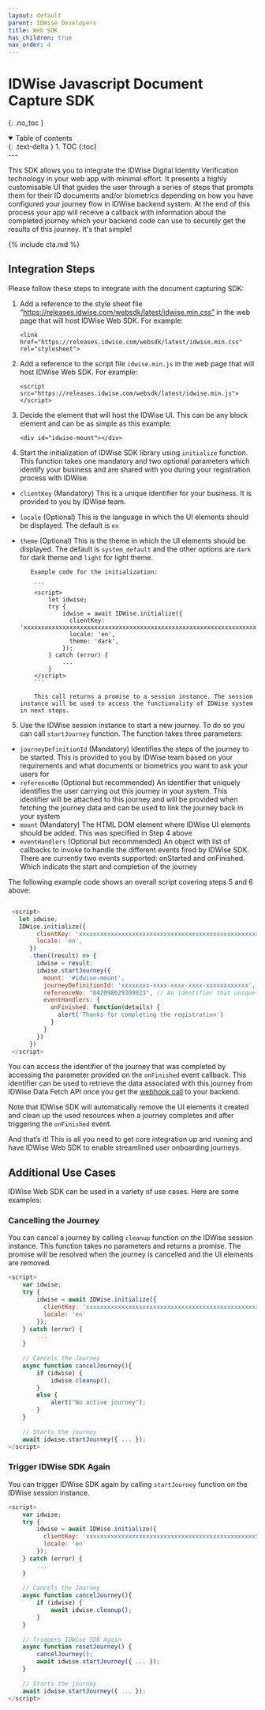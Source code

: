 ```yaml
---
layout: default
parent: IDWise Developers
title: Web SDK
has_children: true
nav_order: 4
---
```


# IDWise Javascript Document Capture SDK
{: .no_toc }

<details open markdown="block">
  <summary>
    Table of contents
  </summary>
  {: .text-delta }
1. TOC
{:toc}
</details>
---

This SDK allows you to integrate the IDWise Digital Identity Verification technology in your web app with minimal
effort.
It presents a highly customisable UI that guides the user through a series of steps that prompts them for their ID
documents and/or biometrics depending on how you have configured your journey flow in IDWise backend system. At the end
of this process your app will receive a callback with information about the completed journey which your backend code
can use to securely get the results of this journey. It's that simple!

{% include cta.md %}

## Integration Steps

Please follow these steps to integrate with the document capturing SDK:

1. Add a reference to the style sheet file “https://releases.idwise.com/websdk/latest/idwise.min.css” in the web page
   that will host IDWise Web SDK. For example:

    ```
    <link href="https://releases.idwise.com/websdk/latest/idwise.min.css" rel="stylesheet">
    ```

2. Add a reference to the script file `idwise.min.js` in the web page that will host IDWise Web SDK. For example:

    ```
    <script src="https://releases.idwise.com/websdk/latest/idwise.min.js"></script>
    ```

3. Decide the element that will host the IDWise UI. This can be any block element and can be as simple as this
   example:

    ```
    <div id="idwise-mount"></div>
    ```

4. Start the initialization of IDWise SDK library using `initialize` function. This function takes one mandatory and two optional parameters which identify your business and are shared with you during your registration process with IDWise.

* `clientKey` (Mandatory) This is a unique identifier for your business. It is provided to you by IDWise team.
* `locale` (Optional) This is the language in which the UI elements should be displayed. The default is `en`
* `theme` (Optional) This is the theme in which the UI elements should be displayed. The default is `system_default` and the other options are `dark` for dark theme and `light` for light theme.
      
         Example code for the initialization:
    
          ```
          <script>
              let idwise;
              try {
                  idwise = await IDWise.initialize({
                    clientKey: 'xxxxxxxxxxxxxxxxxxxxxxxxxxxxxxxxxxxxxxxxxxxxxxxxxxxxxxxxxxxxxxxxxxxxxxxxxxxxx=',
                    locale: 'en',
                    theme: 'dark',
                  });
              } catch (error) {
                  ...
              }
          </script>
          ```

          This call returns a promise to a session instance. The session instance will be used to access the functionality of IDWise system in next steps.

5. Use the IDWise session instance to start a new journey. To do so you can call `startJourney` function. The function
   takes three parameters:

* `journeyDefinitionId` (Mandatory) Identifies the steps of the journey to be started. This is provided to you by
  IDWise team based on your requirements and what documents or biometrics you want to ask your users for
* `referenceNo` (Optional but recommended) An identifier that uniquely identifies the user carrying out this journey in
  your system. This identifier will be attached to this journey and will be provided when fetching the journey data
  and can be used to link the journey back in your system
* `mount` (Mandatory) The HTML DOM element where IDWise UI elements should be added. This was specified in Step 4
  above
* `eventHandlers` (Optional but recommended) An object with list of callbacks to invoke to handle the
  different events fired by IDWise SDK. There are currently two events supported: onStarted and onFinished. Which
  indicate the start and completion of the journey

The following example code shows an overall script covering steps 5 and 6 above:
```javascript

 <script>
   let idwise;   
   IDWise.initialize({
        clientKey: 'xxxxxxxxxxxxxxxxxxxxxxxxxxxxxxxxxxxxxxxxxxxxxxxxxxxxxxxxxxxxxxxxxxxxxxxxxxxxx=',
        locale: 'en',
      })
      .then((result) => {
        idwise = result;
        idwise.startJourney({
          mount: '#idwise-mount',
          journeyDefinitionId: 'xxxxxxxx-xxxx-xxxx-xxxx-xxxxxxxxxxxx', // journey definition id
          referenceNo: "842098029309823", // An identifier that uniquely idenfies the user carrying out this journey
          eventHandlers: {
            onFinished: function(details) {
              alert('Thanks for completing the registration')
            }
          }
        })
      })
 </script>
```

You can access the identifier of the journey that was completed by accessing the parameter provided on the `onFinished`
event callback. This identifier can be used to retrieve the data associated with this journey from IDWise Data Fetch API
once you get the [webhook call](https://idwi.se/webhooks) to your backend.

Note that IDWise SDK will automatically remove the UI elements it created and clean up the used resources when a journey
completes and after triggering the `onFinished` event.

And that’s it! This is all you need to get core integration up and running and have IDWise Web SDK to enable streamlined
user onboarding journeys.

## Additional Use Cases

IDWise Web SDK can be used in a variety of use cases. Here are some examples:

### Cancelling the Journey

You can cancel a journey by calling `cleanup` function on the IDWise session instance. This function takes no
parameters and returns a promise. The promise will be resolved when the journey is cancelled and the UI elements are
removed.

```javascript
<script>
    var idwise;
    try {
        idwise = await IDWise.initialize({
          clientKey: 'xxxxxxxxxxxxxxxxxxxxxxxxxxxxxxxxxxxxxxxxxxxxxxxxxxxxxxxxxxxxxxxxxxxxxxxxxxxxx=',
          locale: 'en'
        });
    } catch (error) {
        ...
    }
    
    // Cancels the Journey
    async function cancelJourney(){
        if (idwise) {
            idwise.cleanup();
        }
        else {
            alert("No active journey");
        }
    }
    
    // Starts the journey
    await idwise.startJourney({ ... });
</script>
```

### Trigger IDWise SDK Again

You can trigger IDWise SDK again by calling `startJourney` function on the IDWise session instance.

```javascript
<script>
    var idwise;
    try {
        idwise = await IDWise.initialize({
          clientKey: 'xxxxxxxxxxxxxxxxxxxxxxxxxxxxxxxxxxxxxxxxxxxxxxxxxxxxxxxxxxxxxxxxxxxxxxxxxxxxx=',
          locale: 'en'
        });
    } catch (error) {
        ...
    }
    
    // Cancels the Journey
    async function cancelJourney(){
        if (idwise) {
            await idwise.cleanup();
        }
    }
    
    // Triggers IDWise SDK Again
    async function resetJourney() {
        cancelJourney();
        await idwise.startJourney({ ... });
    }
    
    // Starts the journey
    await idwise.startJourney({ ... });
</script>
```

[//]: # (### Resuming an incompleted journey)

[//]: # ()
[//]: # (You can resume an incompleted journey by calling `resumeJourney` function on the IDWise session instance.)

[//]: # ()
[//]: # (```javascript)

[//]: # (coming soon)

[//]: # (```)


